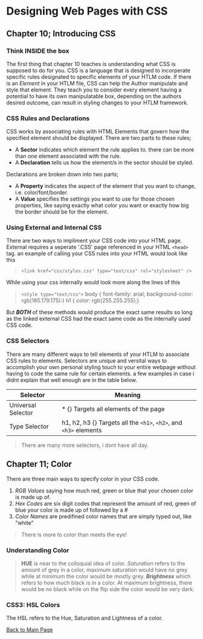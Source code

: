 # Designing Web Pages with CSS
## Chapter 10; Introducing CSS
### Think INSIDE the box
The first thing that chapter 10 teaches is understanding what CSS is supposed to do for you.  CSS is a language that is designed to incorperate specific rules designated to specific elements of your HTLM code.  If there is an *Element* in your HTLM file, CSS can help the Author manipulate and style that element.  They teach you to consider every element having a potential to have its own manipulatable box, depending on the authors desired outcome, can result in styling changes to your HTLM framework.

### CSS Rules and Declarations
CSS works by associating rules with HTML Elements that govern how the specified element should be displayed.  There are two parts to these rules;
- A **Sector** indicates which element the rule applies to.  there can be more than one element associated with the rule.
- A **Declaration** tells us how the element/s in the sector should be styled. 

Declarations are broken down into two parts;
- A **Property** indicates the aspect of the element that you want to change, i.e. color/font/border.
- A **Value** specifies the settings you want to use for those chosen properties, like saying exactly what color you want or exactly how big the border should be for the element.

### Using External and Internal CSS
There are two ways to impliment your CSS code into your HTML page.  External requires a seperate '.CSS' page referenced in your HTML `<head>` tag.  an example of calling your CSS rules into your HTML would look like this
> `<link href="css/styles.css" type="text/css" rel="stylesheet" />`

While using your css internally would look more along the lines of this
> `<style type="text/css">`
    body {
        font-family: arial;
        background-color: rgb(185.179.175):}
    h1 {
        color: rgb(255.255.255);}

But ***BOTH*** of these methods would produce the exact same results so long as the linked external CSS had the exact same code as the internally used CSS code.

### CSS Selectors
There are many different ways to tell elements of your HTLM to associate CSS rules to elements.  Selectors are unique and versital ways to accomplish your own personal styling touch to your entire webpage without having to code the same rule for certain elements.  a few examples in case i didnt explain that well enough are in the table below.

Selector | Meaning
---------|----------
Universal Selector | * {} Targets all elements of the page
Type Selector | h1, h2, h3 {} Targets all the `<h1>`, `<h2>`, and `<h3>` elements

> There are many more selectors, i dont have all day.

## Chapter 11; Color
There are three main ways to specify color in your CSS code.
1. *RGB Values* saying how much red, green or blue that your chosen color is made up of.
1. *Hex Codes* are six digit codes that represent the amount of red, green of blue your color is made up of followed by a #
1. *Color Names* are predifined color names that are simply typed out, like "white"

> There is more to color than meets the eye!

### Understanding Color
>**HUE** is near to the colloquial idea of color.
>*Saturation* refers to the amount of grey in a color, maximum saturation would have no grey while at minimum the color would be mostly grey.
>***Brightness*** which refers to how much black is in a color. At maximum brightness, there would be no black while on the flip side the color would be very dark.

### CSS3: HSL Colors
The HSL refers to the Hue, Saturation and Lightness of a color.

[Back to Main Page](../README.md)